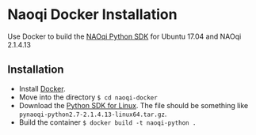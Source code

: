 # Naoqi Docker Installation

Use Docker to build the [NAOqi Python SDK](http://doc.aldebaran.com/2-1/dev/python/install_guide.html) for Ubuntu 17.04 and NAOqi 2.1.4.13

## Installation

* Install [Docker](https://www.docker.com).
* Move into the directory `$ cd naoqi-docker`
* Download the [Python SDK for Linux](http://doc.aldebaran.com/2-1/dev/community_software.html#retrieving-software). The file should be something like `pynaoqi-python2.7-2.1.4.13-linux64.tar.gz`.
* Build the container `$ docker build -t naoqi-python .`
